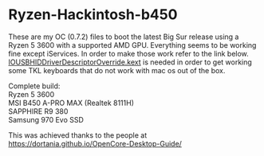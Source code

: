 # Ryzen-Hackintosh-b450

These are my OC (0.7.2) files to boot the latest Big Sur release using a Ryzen 5 3600 with a supported AMD GPU. Everything seems to be working fine except iServices. In order to make those work refer to the link below. [IOUSBHIDDriverDescriptorOverride.kext](https://github.com/thefloweringash/iousbhiddriver-descriptor-override) is needed in order to get working some TKL keyboards that do not work with mac os out of the box.

Complete build:</br>
Ryzen 5 3600</br>
MSI B450 A-PRO MAX (Realtek 8111H)</br>
SAPPHIRE R9 380</br>
Samsung 970 Evo SSD</br>


This was achieved thanks to the people at https://dortania.github.io/OpenCore-Desktop-Guide/
